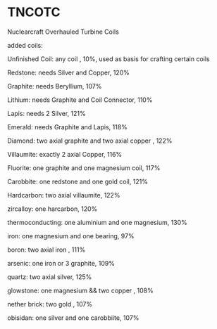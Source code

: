 # TNCOTC
Nuclearcraft Overhauled Turbine Coils

added coils:

Unfinished Coil: any coil , 10%, used as basis for crafting certain coils

Redstone: needs Silver and Copper, 120%

Graphite: needs Beryllium, 107%

Lithium: needs Graphite and Coil Connector, 110%

Lapis: needs 2 Silver, 121%

Emerald: needs Graphite and Lapis, 118%

Diamond: two axial graphite and two axial copper , 122%

Villaumite: exactly 2 axial Copper, 116%

Fluorite: one graphite and one magnesium coil, 117%

Carobbite: one redstone and one gold coil, 121%

Hardcarbon: two axial villaumite, 122%

zircalloy: one harcarbon, 120%

thermoconducting: one aluminium and one magnesium, 130%

iron: one magnesium and one bearing, 97%

boron: two axial iron , 111%

arsenic: one iron or 3 graphite, 109%

quartz: two axial silver, 125%

glowstone: one magnesium && two copper , 108%

nether brick: two gold , 107%

obisidan: one silver and one carobbiite, 107%
